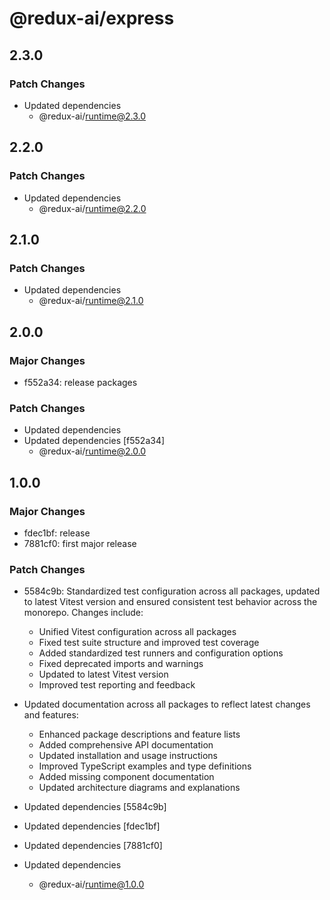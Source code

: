 # @redux-ai/express

## 2.3.0

### Patch Changes

- Updated dependencies
  - @redux-ai/runtime@2.3.0

## 2.2.0

### Patch Changes

- Updated dependencies
  - @redux-ai/runtime@2.2.0

## 2.1.0

### Patch Changes

- Updated dependencies
  - @redux-ai/runtime@2.1.0

## 2.0.0

### Major Changes

- f552a34: release packages

### Patch Changes

- Updated dependencies
- Updated dependencies [f552a34]
  - @redux-ai/runtime@2.0.0

## 1.0.0

### Major Changes

- fdec1bf: release
- 7881cf0: first major release

### Patch Changes

- 5584c9b: Standardized test configuration across all packages, updated to latest Vitest version and ensured consistent test behavior across the monorepo. Changes include:

  - Unified Vitest configuration across all packages
  - Fixed test suite structure and improved test coverage
  - Added standardized test runners and configuration options
  - Fixed deprecated imports and warnings
  - Updated to latest Vitest version
  - Improved test reporting and feedback

- Updated documentation across all packages to reflect latest changes and features:
  - Enhanced package descriptions and feature lists
  - Added comprehensive API documentation
  - Updated installation and usage instructions
  - Improved TypeScript examples and type definitions
  - Added missing component documentation
  - Updated architecture diagrams and explanations
- Updated dependencies [5584c9b]
- Updated dependencies [fdec1bf]
- Updated dependencies [7881cf0]
- Updated dependencies
  - @redux-ai/runtime@1.0.0
